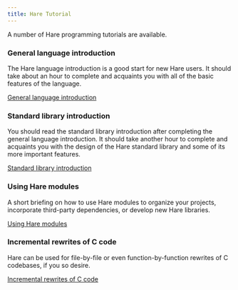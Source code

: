 ```yaml
---
title: Hare Tutorial
---
```


A number of Hare programming tutorials are available.

### General language introduction

The Hare language introduction is a good start for new Hare users. It should
take about an hour to complete and acquaints you with all of the basic features
of the language.

<a href="/tutorials/introduction" class="tutorial-link">General language introduction</a>

### Standard library introduction

You should read the standard library introduction after completing the general
language introduction. It should take another hour to complete and acquaints you
with the design of the Hare standard library and some of its more important
features.

<a href="/tutorials/stdlib" class="tutorial-link">Standard library introduction</a>

### Using Hare modules

A short briefing on how to use Hare modules to organize your projects,
incorporate third-party dependencies, or develop new Hare libraries.

<a href="/tutorials/modules" class="tutorial-link">Using Hare modules</a>

### Incremental rewrites of C code

Hare can be used for file-by-file or even function-by-function rewrites of C
codebases, if you so desire.

<a href="/tutorials/rewrites" class="tutorial-link">Incremental rewrites of C code</a>
